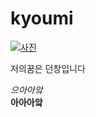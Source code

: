 # kyoumi

[![사진](https://www.google.co.kr/search?q=%EC%97%90%ED%94%BD%EB%B9%94&espv=2&tbm=isch&imgil=uZ1dRuW-EfkRnM%253A%253Bx5nMRNt8--AqQM%253Bhttp%25253A%25252F%25252Fpotsu.net%25252Findex.php%25253Fdocument_srl%2525253D2171216&source=iu&pf=m&fir=uZ1dRuW-EfkRnM%253A%252Cx5nMRNt8--AqQM%252C_&usg=__h-3oMX06A69hN_eZwMaSNhwe7wU%3D)](https://youtu.be/ziOSMWAQsaI?list=PL-uRIJPCxHjcEx-fXBDnRkZVvsP-UbxGW)


저의꿈은 던창입니다

*으아아앜*  
**아아아앜**
